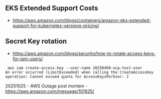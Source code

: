 ## EKS Extended Support Costs
- https://aws.amazon.com/blogs/containers/amazon-eks-extended-support-for-kubernetes-versions-pricing/
## Secret Key rotation
- https://aws.amazon.com/blogs/security/how-to-rotate-access-keys-for-iam-users/
```
 aws iam create-access-key --user-name 20250409-ocp-test-user 
An error occurred (LimitExceeded) when calling the CreateAccessKey operation: Cannot exceed quota for AccessKeysPerUser: 2
```

20251025 - AWS Outage post mortem - https://aws.amazon.com/message/101925/
